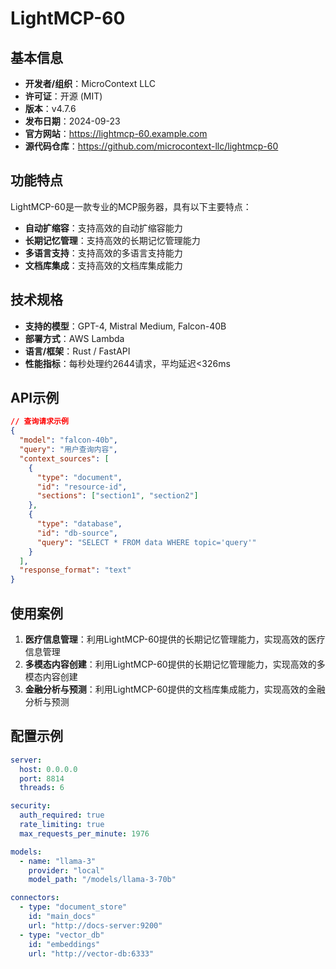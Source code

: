 # LightMCP-60

## 基本信息

- **开发者/组织**：MicroContext LLC
- **许可证**：开源 (MIT)
- **版本**：v4.7.6
- **发布日期**：2024-09-23
- **官方网站**：https://lightmcp-60.example.com
- **源代码仓库**：https://github.com/microcontext-llc/lightmcp-60

## 功能特点

LightMCP-60是一款专业的MCP服务器，具有以下主要特点：

- **自动扩缩容**：支持高效的自动扩缩容能力
- **长期记忆管理**：支持高效的长期记忆管理能力
- **多语言支持**：支持高效的多语言支持能力
- **文档库集成**：支持高效的文档库集成能力


## 技术规格

- **支持的模型**：GPT-4, Mistral Medium, Falcon-40B
- **部署方式**：AWS Lambda
- **语言/框架**：Rust / FastAPI
- **性能指标**：每秒处理约2644请求，平均延迟<326ms

## API示例

```json
// 查询请求示例
{
  "model": "falcon-40b",
  "query": "用户查询内容",
  "context_sources": [
    {
      "type": "document",
      "id": "resource-id",
      "sections": ["section1", "section2"]
    },
    {
      "type": "database",
      "id": "db-source",
      "query": "SELECT * FROM data WHERE topic='query'"
    }
  ],
  "response_format": "text"
}
```

## 使用案例

1. **医疗信息管理**：利用LightMCP-60提供的长期记忆管理能力，实现高效的医疗信息管理
2. **多模态内容创建**：利用LightMCP-60提供的长期记忆管理能力，实现高效的多模态内容创建
3. **金融分析与预测**：利用LightMCP-60提供的文档库集成能力，实现高效的金融分析与预测


## 配置示例

```yaml
server:
  host: 0.0.0.0
  port: 8814
  threads: 6

security:
  auth_required: true
  rate_limiting: true
  max_requests_per_minute: 1976

models:
  - name: "llama-3"
    provider: "local"
    model_path: "/models/llama-3-70b"

connectors:
  - type: "document_store"
    id: "main_docs"
    url: "http://docs-server:9200"
  - type: "vector_db"
    id: "embeddings"
    url: "http://vector-db:6333"
```
